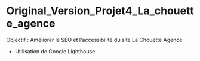 # Original_Version_Projet4_La_chouette_agence

Objectif : Améliorer le SEO et l'accessibilité du site La Chouette Agence

- Utilisation de Google Lighthouse
